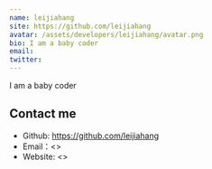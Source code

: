 ```yaml
---
name: leijiahang
site: https://github.com/leijiahang
avatar: /assets/developers/leijiahang/avatar.png
bio: I am a baby coder
email: 
twitter: 
---
```


I am a baby coder

## Contact me

- Github: <https://github.com/leijiahang>
- Email：<>
- Website: <>
